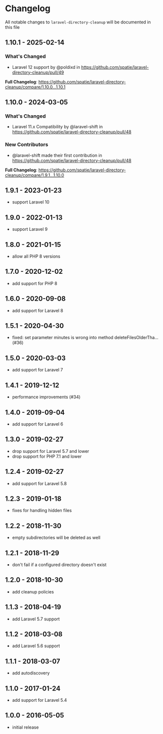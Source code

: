 # Changelog

All notable changes to `laravel-directory-cleanup` will be documented in this file

## 1.10.1 - 2025-02-14

### What's Changed

* Laravel 12 support by @poldixd in https://github.com/spatie/laravel-directory-cleanup/pull/49

**Full Changelog**: https://github.com/spatie/laravel-directory-cleanup/compare/1.10.0...1.10.1

## 1.10.0 - 2024-03-05

### What's Changed

* Laravel 11.x Compatibility by @laravel-shift in https://github.com/spatie/laravel-directory-cleanup/pull/48

### New Contributors

* @laravel-shift made their first contribution in https://github.com/spatie/laravel-directory-cleanup/pull/48

**Full Changelog**: https://github.com/spatie/laravel-directory-cleanup/compare/1.9.1...1.10.0

## 1.9.1 - 2023-01-23

- support Laravel 10

## 1.9.0 - 2022-01-13

- support Laravel 9

## 1.8.0 - 2021-01-15

- allow all PHP 8 versions

## 1.7.0 - 2020-12-02

- add support for PHP 8

## 1.6.0 - 2020-09-08

- add support for Laravel 8

## 1.5.1 - 2020-04-30

- fixed: set parameter minutes is wrong into method deleteFilesOlderTha… (#36)

## 1.5.0 - 2020-03-03

- add support for Laravel 7

## 1.4.1 - 2019-12-12

- performance improvements (#34)

## 1.4.0 - 2019-09-04

- add support for Laravel 6

## 1.3.0 - 2019-02-27

- drop support for Laravel 5.7 and lower
- drop support for PHP 7.1 and lower

## 1.2.4 - 2019-02-27

- add support for Laravel 5.8

## 1.2.3 - 2019-01-18

- fixes for handling hidden files

## 1.2.2 - 2018-11-30

- empty subdirectories will be deleted as well

## 1.2.1 - 2018-11-29

- don't fail if a configured directory doesn't exist

## 1.2.0 - 2018-10-30

- add cleanup policies

## 1.1.3 - 2018-04-19

- add Laravel 5.7 support

## 1.1.2 - 2018-03-08

- add Laravel 5.6 support

## 1.1.1 - 2018-03-07

- add autodiscovery

## 1.1.0 - 2017-01-24

- add support for Laravel 5.4

## 1.0.0 - 2016-05-05

- initial release
